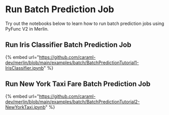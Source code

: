 <!-- page-title: Example Batch Prediction Job -->
<!-- parent-page-title: Example Model Workflows -->
# Run Batch Prediction Job

Try out the notebooks below to learn how to run batch prediction jobs using PyFunc V2 in Merlin.

## Run Iris Classifier Batch Prediction Job

{% embed url="https://github.com/caraml-dev/merlin/blob/main/examples/batch/BatchPredictionTutorial1-IrisClassifier.ipynb" %}

## Run New York Taxi Fare Batch Prediction Job

{% embed url="https://github.com/caraml-dev/merlin/blob/main/examples/batch/BatchPredictionTutorial2-NewYorkTaxi.ipynb" %}